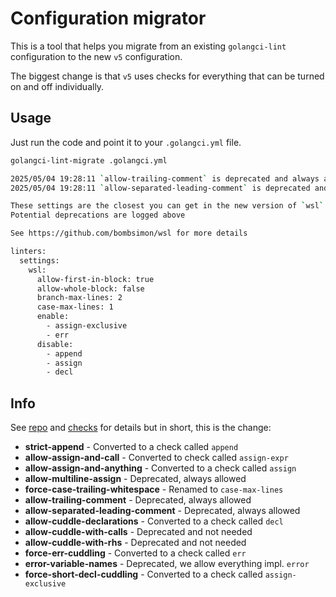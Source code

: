 # Configuration migrator

This is a tool that helps you migrate from an existing `golangci-lint`
configuration to the new `v5` configuration.

The biggest change is that `v5` uses checks for everything that can be turned on
and off individually.

## Usage

Just run the code and point it to your `.golangci.yml` file.

```sh
golangci-lint-migrate .golangci.yml

2025/05/04 19:28:11 `allow-trailing-comment` is deprecated and always allowed in >= v5
2025/05/04 19:28:11 `allow-separated-leading-comment` is deprecated and always allowed in >= v5

These settings are the closest you can get in the new version of `wsl`
Potential deprecations are logged above

See https://github.com/bombsimon/wsl for more details

linters:
  settings:
    wsl:
      allow-first-in-block: true
      allow-whole-block: false
      branch-max-lines: 2
      case-max-lines: 1
      enable:
        - assign-exclusive
        - err
      disable:
        - append
        - assign
        - decl
```

## Info

See [repo] and [checks] for details but in short, this is the change:

- **strict-append** - Converted to a check called `append`
- **allow-assign-and-call** - Converted to check called `assign-expr`
- **allow-assign-and-anything** - Converted to a check called `assign`
- **allow-multiline-assign** - Deprecated, always allowed
- **force-case-trailing-whitespace** - Renamed to `case-max-lines`
- **allow-trailing-comment** - Deprecated, always allowed
- **allow-separated-leading-comment** - Deprecated, always allowed
- **allow-cuddle-declarations** - Converted to a check called `decl`
- **allow-cuddle-with-calls** - Deprecated and not needed
- **allow-cuddle-with-rhs** - Deprecated and not needed
- **force-err-cuddling** - Converted to a check called `err`
- **error-variable-names** - Deprecated, we allow everything impl. `error`
- **force-short-decl-cuddling** - Converted to a check called `assign-exclusive`

[repo]: https://github.com/bombsimon/wsl/blob/main/README.md
[checks]: https://github.com/bombsimon/wsl/blob/main/CHECKS.md
